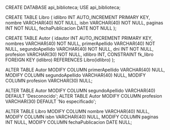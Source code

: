 CREATE DATABASE api_biblioteca;
USE api_biblioteca;

CREATE TABLE Libro (
    idlibro INT AUTO_INCREMENT PRIMARY KEY,
    nombre VARCHAR(40) NOT NULL,
    isbn VARCHAR(40) NOT NULL,
    paginas INT NOT NULL,
    fechaPublicacion DATE NOT NULL
);

CREATE TABLE Autor (
    idautor INT AUTO_INCREMENT PRIMARY KEY,
    nombres VARCHAR(40) NOT NULL,
    primerApellido VARCHAR(40) NOT NULL,
    segundoApellido VARCHAR(40) NOT NULL,
    dni INT NOT NULL,
    profesion VARCHAR(30) NOT NULL,
    idlibro INT,
    CONSTRAINT fk_libro FOREIGN KEY (idlibro) REFERENCES Libro(idlibro)
);

ALTER TABLE Autor
MODIFY COLUMN primerApellido VARCHAR(40) NULL,
MODIFY COLUMN segundoApellido VARCHAR(40) NULL,
MODIFY COLUMN profesion VARCHAR(30) NULL;

ALTER TABLE Autor MODIFY COLUMN segundoApellido VARCHAR(40) DEFAULT 'Desconocido';
ALTER TABLE Autor MODIFY COLUMN profesion VARCHAR(30) DEFAULT 'No especificado';

ALTER TABLE Libro
MODIFY COLUMN nombre VARCHAR(40) NULL,
MODIFY COLUMN isbn VARCHAR(40) NULL,
MODIFY COLUMN paginas INT NULL,
MODIFY COLUMN fechaPublicacion DATE NULL;
